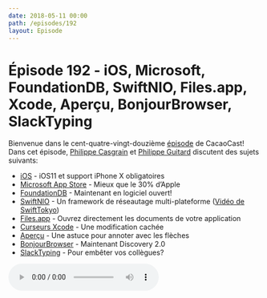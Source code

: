 ```yaml
---
date: 2018-05-11 00:00
path: /episodes/192
layout: Episode
---
```

# Épisode 192 - iOS, Microsoft, FoundationDB, SwiftNIO, Files.app, Xcode, Aperçu, BonjourBrowser, SlackTyping
<p>Bienvenue dans le cent-quatre-vingt-douzième <a href="https://cacaocast.com/media/cacaocast_192.mp3" title="CacaoCast Episode 192">épisode</a> de CacaoCast! Dans cet épisode, <a href="http://www.twitter.com/philippec" title="Philippe Casgrain sur Twitter">Philippe Casgrain</a> et <a href="http://www.twitter.com/philippeguitard" title="Philippe Guitard sur Twitter">Philippe Guitard</a> discutent des sujets suivants:</p>
<ul><li><a href="https://developer.apple.com/news/?id=05072018a" title="iOS">iOS</a> - iOS11 et support iPhone X obligatoires</li>
<li><a href="https://www.theverge.com/2018/5/8/17330600/microsoft-windows-store-apps-revenue-cut-build-2018" title="Microsoft App Store">Microsoft App Store</a> - Mieux que le 30% d’Apple</li>
<li><a href="https://github.com/apple/foundationdb/" title="FoundationDB">FoundationDB</a> - Maintenant en logiciel ouvert!</li>
<li><a href="https://github.com/apple/swift-nio" title="SwiftNIO">SwiftNIO</a> - Un framework de réseautage multi-plateforme (<a href="https://youtu.be/QJ3WG9kRLMo" title="Vidéo de SwiftTokyo">Vidéo de SwiftTokyo</a>)</li>
<li><a href="https://twitter.com/olebegemann/status/987346188591681536" title="Files.app">Files.app</a> - Ouvrez directement les documents de votre application</li>
<li><a href="https://twitter.com/dmartincy/status/988094014804160514" title="Curseurs Xcode">Curseurs Xcode</a> - Une modification cachée</li>
<li><a href="https://twitter.com/dunstan/status/989311685956591616" title="Aperçu">Aperçu</a> - Une astuce pour annoter avec les flèches</li>
<li><a href="https://itunes.apple.com/us/app/discovery-dns-sd-browser/id1381004916?ls=1&amp;mt=12" title="BonjourBrowser">BonjourBrowser</a> - Maintenant Discovery 2.0</li>
<li><a href="https://github.com/will/slacktyping" title="SlackTyping">SlackTyping</a> - Pour embêter vos collègues?</li>
</ul>
<p><audio controls><source src="https://cacaocast.com/media/cacaocast_192.mp3" type="audio/mpeg"><source src="https://cacaocast.com/media/cacaocast_192.mp3" type="audio/mp4">Votre navigateur ne supporte pas l'élément audio / Your browser does not support the audio element.</audio></p>
